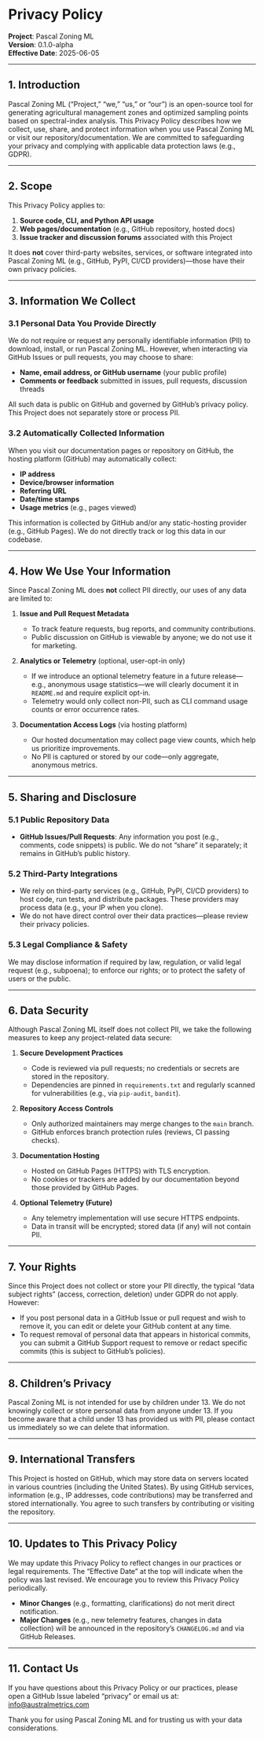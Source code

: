 # Privacy Policy

**Project**: Pascal Zoning ML  
**Version**: 0.1.0-alpha  
**Effective Date**: 2025-06-05  

---

## 1. Introduction

Pascal Zoning ML (“Project,” “we,” “us,” or “our”) is an open-source tool for generating agricultural management zones and optimized sampling points based on spectral-index analysis. This Privacy Policy describes how we collect, use, share, and protect information when you use Pascal Zoning ML or visit our repository/documentation. We are committed to safeguarding your privacy and complying with applicable data protection laws (e.g., GDPR).

---

## 2. Scope

This Privacy Policy applies to:

1. **Source code, CLI, and Python API usage**  
2. **Web pages/documentation** (e.g., GitHub repository, hosted docs)  
3. **Issue tracker and discussion forums** associated with this Project  

It does **not** cover third-party websites, services, or software integrated into Pascal Zoning ML (e.g., GitHub, PyPI, CI/CD providers)—those have their own privacy policies.

---

## 3. Information We Collect

### 3.1 Personal Data You Provide Directly

We do not require or request any personally identifiable information (PII) to download, install, or run Pascal Zoning ML. However, when interacting via GitHub Issues or pull requests, you may choose to share:

- **Name, email address, or GitHub username** (your public profile)  
- **Comments or feedback** submitted in issues, pull requests, discussion threads  

All such data is public on GitHub and governed by GitHub’s privacy policy. This Project does not separately store or process PII.

### 3.2 Automatically Collected Information

When you visit our documentation pages or repository on GitHub, the hosting platform (GitHub) may automatically collect:

- **IP address**  
- **Device/browser information**  
- **Referring URL**  
- **Date/time stamps**  
- **Usage metrics** (e.g., pages viewed)

This information is collected by GitHub and/or any static-hosting provider (e.g., GitHub Pages). We do not directly track or log this data in our codebase.

---

## 4. How We Use Your Information

Since Pascal Zoning ML does **not** collect PII directly, our uses of any data are limited to:

1. **Issue and Pull Request Metadata**  
   - To track feature requests, bug reports, and community contributions.  
   - Public discussion on GitHub is viewable by anyone; we do not use it for marketing.  

2. **Analytics or Telemetry** (optional, user-opt-in only)  
   - If we introduce an optional telemetry feature in a future release—e.g., anonymous usage statistics—we will clearly document it in `README.md` and require explicit opt-in.  
   - Telemetry would only collect non-PII, such as CLI command usage counts or error occurrence rates.  

3. **Documentation Access Logs** (via hosting platform)  
   - Our hosted documentation may collect page view counts, which help us prioritize improvements.  
   - No PII is captured or stored by our code—only aggregate, anonymous metrics.

---

## 5. Sharing and Disclosure

### 5.1 Public Repository Data

- **GitHub Issues/Pull Requests**: Any information you post (e.g., comments, code snippets) is public. We do not “share” it separately; it remains in GitHub’s public history.  

### 5.2 Third-Party Integrations

- We rely on third-party services (e.g., GitHub, PyPI, CI/CD providers) to host code, run tests, and distribute packages. These providers may process data (e.g., your IP when you clone).  
- We do not have direct control over their data practices—please review their privacy policies.

### 5.3 Legal Compliance & Safety

We may disclose information if required by law, regulation, or valid legal request (e.g., subpoena); to enforce our rights; or to protect the safety of users or the public.

---

## 6. Data Security

Although Pascal Zoning ML itself does not collect PII, we take the following measures to keep any project-related data secure:

1. **Secure Development Practices**  
   - Code is reviewed via pull requests; no credentials or secrets are stored in the repository.  
   - Dependencies are pinned in `requirements.txt` and regularly scanned for vulnerabilities (e.g., via `pip-audit`, `bandit`).

2. **Repository Access Controls**  
   - Only authorized maintainers may merge changes to the `main` branch.  
   - GitHub enforces branch protection rules (reviews, CI passing checks).

3. **Documentation Hosting**  
   - Hosted on GitHub Pages (HTTPS) with TLS encryption.  
   - No cookies or trackers are added by our documentation beyond those provided by GitHub Pages.

4. **Optional Telemetry (Future)**  
   - Any telemetry implementation will use secure HTTPS endpoints.  
   - Data in transit will be encrypted; stored data (if any) will not contain PII.

---

## 7. Your Rights

Since this Project does not collect or store your PII directly, the typical “data subject rights” (access, correction, deletion) under GDPR do not apply. However:

- If you post personal data in a GitHub Issue or pull request and wish to remove it, you can edit or delete your GitHub content at any time.  
- To request removal of personal data that appears in historical commits, you can submit a GitHub Support request to remove or redact specific commits (this is subject to GitHub’s policies).

---

## 8. Children’s Privacy

Pascal Zoning ML is not intended for use by children under 13. We do not knowingly collect or store personal data from anyone under 13. If you become aware that a child under 13 has provided us with PII, please contact us immediately so we can delete that information.

---

## 9. International Transfers

This Project is hosted on GitHub, which may store data on servers located in various countries (including the United States). By using GitHub services, information (e.g., IP addresses, code contributions) may be transferred and stored internationally. You agree to such transfers by contributing or visiting the repository.

---

## 10. Updates to This Privacy Policy

We may update this Privacy Policy to reflect changes in our practices or legal requirements. The “Effective Date” at the top will indicate when the policy was last revised. We encourage you to review this Privacy Policy periodically.

- **Minor Changes** (e.g., formatting, clarifications) do not merit direct notification.  
- **Major Changes** (e.g., new telemetry features, changes in data collection) will be announced in the repository’s `CHANGELOG.md` and via GitHub Releases.

---

## 11. Contact Us

If you have questions about this Privacy Policy or our practices, please open a GitHub Issue labeled “privacy” or email us at:  
info@australmetrics.com


Thank you for using Pascal Zoning ML and for trusting us with your data considerations.  

